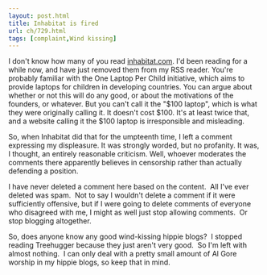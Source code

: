 ```yaml
---
layout: post.html
title: Inhabitat is fired
url: ch/729.html
tags: [complaint,Wind kissing]
---
```

I don't know how many of you read [inhabitat.com](http://www.inhabitat.com). I'd been reading for a while now, and have just removed them from my RSS reader. You're probably familiar with the One Laptop Per Child initiative, which aims to provide laptops for children in developing countries. You can argue about whether or not this will do any good, or about the motivations of the founders, or whatever. But you can't call it the "$100 laptop", which is what they were originally calling it. It doesn't cost $100. It's at least twice that, and a website calling it the $100 laptop is irresponsible and misleading.

So, when Inhabitat did that for the umpteenth time, I left a comment expressing my displeasure. It was strongly worded, but no profanity. It was, I thought, an entirely reasonable criticism. Well, whoever moderates the comments there apparently believes in censorship rather than actually defending a position.

I have never deleted a comment here based on the content.  All I've ever deleted was spam.  Not to say I wouldn't delete a comment if it were sufficiently offensive, but if I were going to delete comments of everyone who disagreed with me, I might as well just stop allowing comments.  Or stop blogging altogether.

So, does anyone know any good wind-kissing hippie blogs?  I stopped reading Treehugger because they just aren't very good.  So I'm left with almost nothing.  I can only deal with a pretty small amount of Al Gore worship in my hippie blogs, so keep that in mind.

